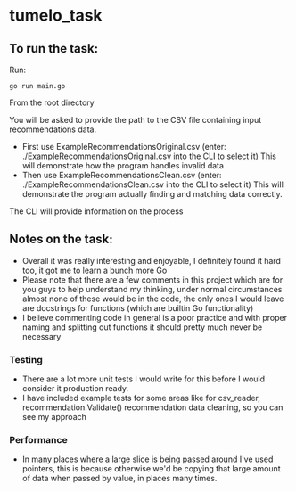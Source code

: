 # tumelo_task

## To run the task:

Run:

```
go run main.go
```

From the root directory

You will be asked to provide the path to the CSV file containing input recommendations data.

- First use ExampleRecommendationsOriginal.csv (enter: ./ExampleRecommendationsOriginal.csv into the CLI to select it)
  This will demonstrate how the program handles invalid data
- Then use ExampleRecommendationsClean.csv (enter: ./ExampleRecommendationsClean.csv into the CLI to select it)
  This will demonstrate the program actually finding and matching data correctly.

The CLI will provide information on the process

## Notes on the task:

- Overall it was really interesting and enjoyable, I definitely found it hard too, it got me to learn a bunch more Go
- Please note that there are a few comments in this project which are for you guys to help understand my thinking, under normal circumstances almost none of these would be in the code, the only ones I would leave are docstrings for functions (which are builtin Go functionality)
- I believe commenting code in general is a poor practice and with proper naming and splitting out functions it should pretty much never be necessary

### Testing

- There are a lot more unit tests I would write for this before I would consider it production ready.
- I have included example tests for some areas like for csv_reader, recommendation.Validate() recommendation data cleaning, so you can see my approach

### Performance

- In many places where a large slice is being passed around I've used pointers, this is because otherwise we'd be copying that large amount of data when passed by value, in places many times.
